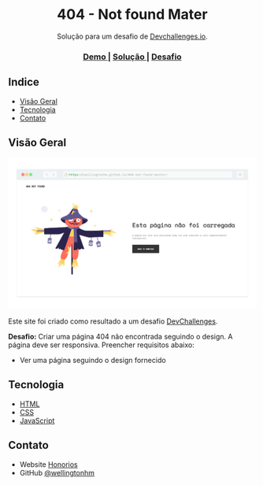 <h1 align="center">404 - Not found Mater</h1>

<div align="center">
   Solução para um desafio de  <a href="http://devchallenges.io" target="_blank">Devchallenges.io</a>.
</div>

<div align="center">
  <h3>
    <a href="https://wellingtonhm.github.io/404-not-found-master/">
      Demo
    </a>
    <span> | </span>
    <a href="https://github.com/wellingtonhm/404-not-found-master">
      Solução
    </a>
    <span> | </span>
    <a href="https://devchallenges.io/challenges/wBunSb7FPrIepJZAg0sY">
      Desafio
    </a>
  </h3>
</div>

<!-- TABLE OF CONTENTS -->

## Indice

- [Visão Geral](#visão-geral)
- [Tecnologia](#tecnologia)
- [Contato](#contato)

## Visão Geral

![screenshot](https://raw.githubusercontent.com/wellingtonhm/404-not-found-master/master/src/404-not-found-master.png)

Este site foi criado como resultado a um desafio [DevChallenges](https://devchallenges.io/challenges).

**Desafio:** Criar uma página 404 não encontrada seguindo o design. A página deve ser responsiva. Preencher requisitos abaixo:

- Ver uma página seguindo o design fornecido


## Tecnologia

- [HTML](https://developer.mozilla.org/pt-BR/docs/Web/HTML)
- [CSS](https://developer.mozilla.org/pt-BR/docs/Web/CSS)
- [JavaScript](https://developer.mozilla.org/pt-BR/docs/Web/JavaScript)

## Contato

- Website [Honorios](https://honorios.com.br)
- GitHub [@wellingtonhm](https://github.com/wellingtonhm)
